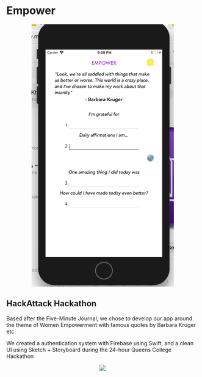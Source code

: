 # Empower

<p align="center">
  <img src="https://raw.githubusercontent.com/Eashir/Empower/master/Empower.png">
</p>


## HackAttack Hackathon

Based after the Five-Minute Journal, we chose to develop our app around the theme of Women Empowerment with famous quotes by Barbara Kruger etc

We created a authentication system with Firebase using Swift, and a clean UI using Sketch + Storyboard during the 24-hour Queens College Hackathon

<p align="center">
  <img src="https://raw.githubusercontent.com/Eashir/hackattack/master/hackattack.jpg">
</p>
